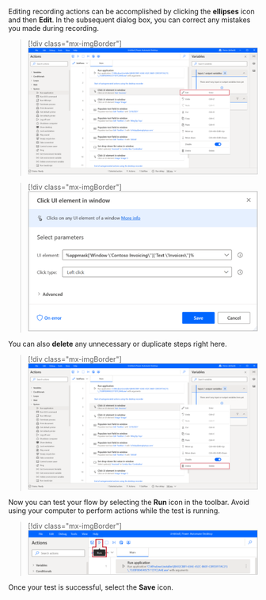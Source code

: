 Editing recording actions can be accomplished by clicking the **ellipses** icon and then **Edit**. In the subsequent dialog box, you can correct any mistakes you made during recording.

> [!div class="mx-imgBorder"]
> [![Screenshot of the edit feature in the ellipsis menu.](../media/edit-step-ellipsis.png)](../media/edit-step-ellipsis.png#lightbox)

> [!div class="mx-imgBorder"]
> [![Screenshot of the UI element parameters with save button.](../media/edit-step-dialog.png)](../media/edit-step-dialog.png#lightbox)

You can also **delete** any unnecessary or duplicate steps right here.

> [!div class="mx-imgBorder"]
> [![Screenshot of the delete feature in the ellipsis menu.](../media/delete-step.png)](../media/delete-step.png#lightbox)

Now you can test your flow by selecting the **Run** icon in the toolbar. Avoid using your computer to perform actions while the test is running.

> [!div class="mx-imgBorder"]
> [![Screenshot of Run test feature from the toolbar.](../media/run-test.png)](../media/run-test.png#lightbox)

Once your test is successful, select the **Save** icon.